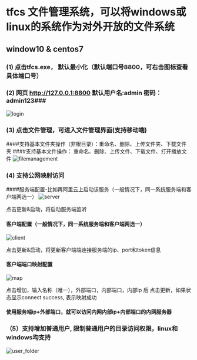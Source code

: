 # tfcs 文件管理系统，可以将windows或linux的系统作为对外开放的文件系统
## window10 & centos7
### (1) 点击tfcs.exe， 默认最小化（默认端口号8800，可右击图标查看具体端口号）
### (2) 网页 http://127.0.0.1:8800 默认用户名:admin 密码：admin123###
![login](https://user-images.githubusercontent.com/80773693/121704833-b31a0000-cb06-11eb-8759-8a252170826c.png)

### (3) 点击文件管理，可进入文件管理界面(支持移动端)
####支持基本文件夹操作（非根目录）：重命名、删除、上传文件夹、下载文件夹
####支持基本文件操作： 重命名、删除、上传文件、下载文件、打开播放文件
![filemanagement](https://user-images.githubusercontent.com/80773693/123268390-90d5a880-d530-11eb-9666-c39eb9deb73e.png)



### (4) 支持公网映射访问 
####服务端配置-比如再阿里云上启动该服务（一般情况下，同一系统服务端和客户端两选一）
![server](https://user-images.githubusercontent.com/80773693/123268442-9af7a700-d530-11eb-885d-b845dee1ab90.png)

点击更新&启动，将启动服务端监听


#### 客户端配置（一般情况下，同一系统服务端和客户端两选一）
![client](https://user-images.githubusercontent.com/80773693/123268536-b19dfe00-d530-11eb-9559-1a596e9cc7d0.png)

点击更新&启动，将更新客户端端连接服务端的ip、port和token信息

####  客户端端口映射配置

![map](https://user-images.githubusercontent.com/80773693/123268563-ba8ecf80-d530-11eb-9843-089587951d20.png)

点击增加，输入名称（唯一），外部端口，内部端口，内部ip 后 点击更新，如果状态显示connect success, 表示映射成功

#### 使用服务端ip+外部端口，就可以访问内网内部ip+内部端口的内网服务器

### （5）支持增加普通用户, 限制普通用户的目录访问权限，linux和windows均支持
![user_folder](https://user-images.githubusercontent.com/80773693/123268651-d1352680-d530-11eb-9569-d3ff631e5c51.png)


